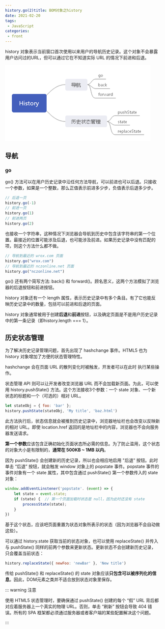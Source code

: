 ```yaml
---
history.go(2)title: BOM对象之history
date: 2021-02-20
tags:
 - JavaScript
categories:
 - front
---
```


history 对象表示当前窗口首次使用以来用户的导航历史记录。这个对象不会暴露用户访问过的URL，但可以通过它在不知道实际 URL 的情况下前进和后退。

![](../../imgs/window_history.png)

## 导航

### go

go() 方法可以在用户历史记录中沿任何方法导航，可以前进也可以后退。只接收一个参数，如果是一个整数，那么正值表示前进多少步，负值表示后退多少步。

```js
// 后退一页
history.go(-1)
// 前进一页
history.go(1)
// 前进两页
history.go(2)
```

也接收一个字符串，这种情况下浏览器会导航到历史中包含该字符串的第一个位置。最接近的位置可能涉及后退，也可能涉及前进。如果历史记录中没有匹配的项，则这个方法什么都不做。

```js
// 导航到最近的 wrox.com 页面
history.go("wrox.com")
// 导航到最近的 nczonline.net 页面
history.go("nczonline.net")
```

go() 还有两个简写方法: back() 和 forward()。顾名思义，这两个方法模拟了浏览器的后退按钮和前进按钮。

history 对象还有一个 length 属性，表示历史记录中有多个条目。有了它也能反映历史记录中的数量，包括可以前进和后退的页面。

history 对象通常被用于创建**后退**和**前进**按钮，以及确定页面是不是用户历史记录中的第一条记录（即history.length === 1）。

## 历史状态管理

为了解决历史记录管理问题，首先出现了 hashchange 事件。HTML5 也为 history 对象增加了方便的状态管理特性。

hashchange 会在页面 URL 的散列变化时被触发，开发者可以在此时 执行某些操作。

状态管理 API 则可以让开发者改变浏览器 URL 而不会加载新页面。为此，可以使用 history.pushState() 方法。这个方法接收3个参数：一个 state 对象、一个新状态的标题和一个（可选的）相对 URL。

```js
let stateObj = { foo: 'bar' };
history.pushState(stateObj, 'My title', 'baz.html')
```

此方法执行后，状态信息就会被推到历史记录中，浏览器地址栏也会改变以反映新的相对 URL。即使 location.href 返回的是地址栏中的内容，浏览器也不会向服务器发送请求。

**第一个参数**应该包含正确初始化页面状态所必需的信息。为了防止滥用，这个状态的对象大小是有限制的，**通常在 500KB ~ 1MB 以内**。

因为 pushState() 会创建新的历史记录，所以也会相应地启用 "后退" 按钮。此时单击 “后退” 按钮，就会触发 window 对象上的 popstate 事件。popstate 事件的事件对象有一个 state 属性，其中包含通过 pushState() 第一个参数传入的 state 对象：

```js
window.addEventLinstener('popstate'. (event) => {
    let state = event.state;
    if (state) {  // 第一个页面加载时状态是 null，因为此时还没有 state
        processState(state);
    }
})
```

基于这个状态，应该吧页面重置为状态对象所表示的状态（因为浏览器不会自动做这些）。

可以通过 history.state 获取当前的状态对象，也可以使用 replaceState() 并传入与 pushState() 同样的前两个参数来更新状态。更新状态不会创建新历史记录，只会覆盖当前状态：

```js
history.replaceState({ newFoo: 'newBar' }, 'New title')
```

传给 pushState() 和 replaceState() 的 state 对象应该**只包含可以被序列化的信息**。因此，DOM元素之类并不适合放到状态对象里保存。

::: warning 注意

使用 HTML5 状态管理时，要确保通过 pushState() 创建的每个 “假” URL 背后都对应着服务器上一个真实的物理 URL。否则，单击 “刷新” 按钮会导致 404 错误。所有的 SPA 框架都必须通过服务器或者客户端的某些配置解决这个问题。

:::